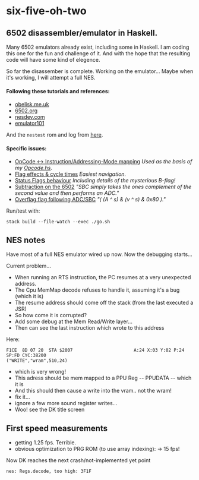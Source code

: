 # six-five-oh-two

## 6502 disassembler/emulator in Haskell.

Many 6502 emulators already exist, including some in Haskell. I am coding this one for the fun and challenge of it. And with the hope that the resulting code will have some kind of elegence.

So far the disassember is complete. Working on the emulator...
Maybe when it's working, I will attempt a full NES.

#### Following these tutorials and references:

- [obelisk.me.uk](http://www.obelisk.me.uk/6502/index.html)
- [6502.org](http://www.6502.org/tutorials/6502opcodes.html)
- [nesdev.com](https://wiki.nesdev.com/w/index.php/CPU)
- [emulator101](http://www.emulator101.com)

And the `nestest` rom and log from
[here](https://wiki.nesdev.com/w/index.php/Emulator_tests).

#### Specific issues:

- [OpCode <-> Instruction/Addressing-Mode mapping](http://www.emulator101.com/reference/6502-reference.html)
*Used as the basis of my [Opcode.hs](https://github.com/Nick-Chapman/six-five-oh-two/blob/master/src/Six502/OpCode.hs).*
- [Flag effects & cycle times](http://www.obelisk.me.uk/6502/reference.html)
*Easiest navigation.*
- [Status Flags behaviour](https://wiki.nesdev.com/w/index.php/Status_flags)
*Including details of the mysterious B-flag!*
- [Subtraction on the 6502](http://www.righto.com/2012/12/the-6502-overflow-flag-explained.html)
*"SBC simply takes the ones complement of the second value and then performs an ADC."*
- [Overflag flag following ADC/SBC](http://forums.nesdev.com/viewtopic.php?t=6331)
*"( (A ^ s) & (v ^ s) & 0x80 )."*

Run/test with:

    stack build --file-watch --exec ./go.sh


## NES notes

Have most of a full NES emulator wired up now. Now the debugging starts...

Current problem...

- When running an RTS instruction, the PC resumes at a very unexpected address.
- The Cpu MemMap decode refuses to handle it, assuming it's a bug (which it is)
- The resume address should come off the stack (from the last executed a JSR)
- So how come it is corrupted?
- Add some debug at the Mem Read/Write layer...
- Then can see the last instruction which wrote to this address

Here:

    F1CE  8D 07 20  STA $2007                       A:24 X:03 Y:02 P:24 SP:FD CYC:38200
    ("WRITE","wram",510,24)

- which is very wrong!
- This adress should be mem mapped to a PPU Reg -- PPUDATA -- which it is
- And this should then cause a write into the vram.. not the wram!
- fix it...
- ignore a few more sound register writes...
- Woo! see the DK title screen


## First speed measurements

- getting 1.25 fps. Terrible.
- obvious optimization to PRG ROM (to use array indexing): -> 15 fps!

Now DK reaches the next crash/not-implemented yet point

    nes: Regs.decode, too high: 3F1F
